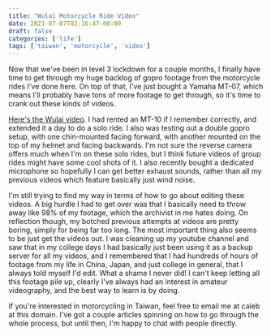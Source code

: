 ```yaml
---
title: "Wulai Motorcycle Ride Video"
date: 2021-07-07T02:16:47-08:00
draft: false
categories: ['life']
tags: ['taiwan', 'motorcycle', 'video']
---
```


Now that we've been in level 3 lockdown for a couple months, I finally have time to get through my huge backlog of gopro footage from the motorcycle rides I've done here. On top of that, I've just bought a Yamaha MT-07, which means I'll probably have tons of more footage to get through, so it's time to crank out these kinds of videos.

[Here's the Wulai video](https://youtu.be/Nglgn6XmD8A). I had rented an MT-10 if I remember correctly, and extended it a day to do a solo ride. I also was testing out a double gopro setup, with one chin-mounted facing forward, with another mounted on the top of my helmet and facing backwards. I'm not sure the reverse camera offers much when I'm on these solo rides, but I think future videos of group rides might have some cool shots of it. I also recently bought a dedicated microphone so hopefully I can get better exhaust sounds, rather than all my previous videos which feature basically just wind noise.

I'm still trying to find my way in terms of how to go about editing these videos. A big hurdle I had to get over was that I basically need to throw away like 98% of my footage, which the archivist in me hates doing. On reflection though, my botched previous attempts at videos are pretty boring, simply for being far too long. The most important thing also seems to be just get the videos out. I was cleaning up my youtube channel and saw that in my college days I had basically just been using it as a backup server for all my videos, and I remembered that I had hundreds of hours of footage from my life in China, Japan, and just college in general, that I always told myself I'd edit. What a shame I never did! I can't keep letting all this footage pile up, clearly I've always had an interest in amateur videography, and the best way to learn is by doing.

If you're interested in motorcycling in Taiwan, feel free to email me at caleb at this domain. I've got a couple articles spinning on how to go through the whole process, but until then, I'm happy to chat with people directly.

